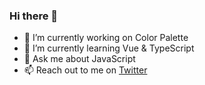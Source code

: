 ### Hi there 👋

<!--
**abhinav-anshul/abhinav-anshul** is a ✨ _special_ ✨ repository because its `README.md` (this file) appears on your GitHub profile.

Here are some ideas to get you started:
-->
- 🔭 I’m currently working on Color Palette
- 🌱 I’m currently learning Vue & TypeScript
- 💬 Ask me about JavaScript 
- 📫 Reach out to me on [Twitter](https://twitter.com/abhinavanshul03)


